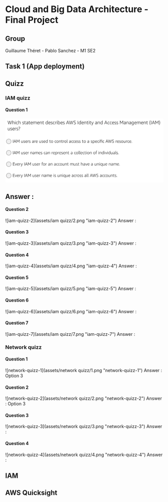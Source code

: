 # Cloud and Big Data Architecture - Final Project 

## Group

Guillaume Théret - Pablo Sanchez - M1 SE2

## Task 1 (App deployment)


## Quizz

### IAM quizz 

#### Question 1 

![IAM1](https://github.com/PabloEfrei/cloud-and-big-data-architectures-project/blob/main/assets/iam%20quizz/1.png)

## Answer : 

#### Question 2
![iam-quizz-2](assets/iam quizz/2.png "iam-quizz-2")
Answer : 
#### Question 3
![iam-quizz-3](assets/iam quizz/3.png "iam-quizz-3")
Answer : 
#### Question 4
![iam-quizz-4](assets/iam quizz/4.png "iam-quizz-4")
Answer : 
#### Question 5
![iam-quizz-5](assets/iam quizz/5.png "iam-quizz-5")
Answer : 
#### Question 6
![iam-quizz-6](assets/iam quizz/6.png "iam-quizz-6")
Answer : 
#### Question 7
![iam-quizz-7](assets/iam quizz/7.png "iam-quizz-7")
Answer : 
### Network quizz 

#### Question 1 
![network-quizz-1](assets/network quizz/1.png "network-quizz-1")
Answer : Option 3 
#### Question 2
![network-quizz-2](assets/network quizz/2.png "network-quizz-2")
Answer : Option 3 
#### Question 3
![network-quizz-3](assets/network quizz/3.png "network-quizz-3")
Answer : 
#### Question 4
![network-quizz-4](assets/network quizz/4.png "network-quizz-4")
Answer : 
## IAM

## AWS Quicksight


